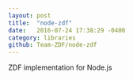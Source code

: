 ```yaml
---
layout: post
title:  "node-zdf"
date:   2016-07-24 17:38:29 -0400
category: libraries
github: Team-ZDF/node-zdf
---
```


ZDF implementation for Node.js
